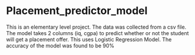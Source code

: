 # Placement_predictor_model
This is an elementary level project. 
The data was collected from a csv file.
The model takes 2 columns (iq, cgpa) to predict whether or not the student will get a placement offer.
This uses Logistic Regression Model.
The accuracy of the model was found to be 90%
